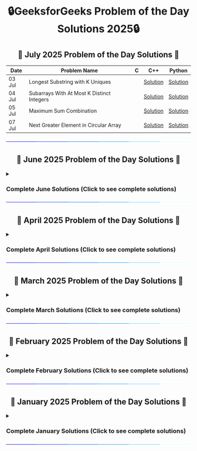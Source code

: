 <h1 align = 'center'>🔒GeeksforGeeks Problem of the Day Solutions 2025🔒</h1>


<div style="margin-top: 20px;">
  <h2 align = 'center'>📅 July 2025 Problem of the Day Solutions 📅</h2>
    <!--  <details>
    <summary><h3>Complete July Solutions (Click to see complete solutions)</h3></summary>  -->
  <div align = 'center'>
 
   
  | Date    | Problem Name              | C        |  C++     | Python   |
  |---------|---------------------------|----------|----------|----------|
  | 03 Jul  | Longest Substring with K Uniques |  | [Solution](https://github.com/prakharmishra2002/GFG-POTD-Solution/blob/main/June%202025/03.cpp) | [Solution](https://github.com/prakharmishra2002/GFG-POTD-Solution/blob/main/June%202025/03.py) |
  | 04 Jul  | Subarrays With At Most K Distinct Integers |  | [Solution](https://github.com/prakharmishra2002/GFG-POTD-Solution/blob/main/June%202025/04.cpp) | [Solution](https://github.com/prakharmishra2002/GFG-POTD-Solution/blob/main/June%202025/04.py) |
  | 05 Jul  | Maximum Sum Combination |  | [Solution](https://github.com/prakharmishra2002/GFG-POTD-Solution/blob/main/June%202025/05.cpp) | [Solution](https://github.com/prakharmishra2002/GFG-POTD-Solution/blob/main/June%202025/05.py) |
  | 07 Jul  | Next Greater Element in Circular Array |  | [Solution](https://github.com/prakharmishra2002/GFG-POTD-Solution/blob/main/June%202025/07.cpp) | [Solution](https://github.com/prakharmishra2002/GFG-POTD-Solution/blob/main/June%202025/07.py) |

  </div> 
  <!-- </details> -->
   <img align="center" src="https://github.com/prakharmishra2002/Leet-Code-POTD-Solutions/blob/main/SparkleLine.gif" alt="Coding" height="10">
</div>



<div style="margin-top: 20px;">
  <h2 align = 'center'>📅 June 2025 Problem of the Day Solutions 📅</h2>
      <details>
    <summary><h3>Complete June Solutions (Click to see complete solutions)</h3></summary>
  <div align = 'center'>
 
   
  | Date    | Problem Name              | C        |  C++     | Python   |
  |---------|---------------------------|----------|----------|----------|
  | 01 Jun  | Count pairs Sum in matrices |  | [Solution](https://github.com/prakharmishra2002/GFG-POTD-Solution/blob/main/June%202025/01.cpp) | [Solution](https://github.com/prakharmishra2002/GFG-POTD-Solution/blob/main/June%202025/01.py) |
  | 02 Jun  | Unique Paths in a Grid |  | [Solution](https://github.com/prakharmishra2002/GFG-POTD-Solution/blob/main/June%202025/02.cpp) | [Solution](https://github.com/prakharmishra2002/GFG-POTD-Solution/blob/main/June%202025/02.py) |
  | 03 Jun  | Substrings with K Distinct |  | [Solution](https://github.com/prakharmishra2002/GFG-POTD-Solution/blob/main/June%202025/03.cpp) | [Solution](https://github.com/prakharmishra2002/GFG-POTD-Solution/blob/main/June%202025/03.py) |
  | 04 Jun  | LCS of three Strings |  | [Solution](https://github.com/prakharmishra2002/GFG-POTD-Solution/blob/main/June%202025/04.cpp) | [Solution](https://github.com/prakharmishra2002/GFG-POTD-Solution/blob/main/June%202025/04.py) |
  | 05 Jun  | Count the paths |  | [Solution](https://github.com/prakharmishra2002/GFG-POTD-Solution/blob/main/June%202025/05.cpp) | [Solution](https://github.com/prakharmishra2002/GFG-POTD-Solution/blob/main/June%202025/05.py) |
  | 06 Jun  | Search Pattern (Rabin-Karp Algorithm) |  | [Solution](https://github.com/prakharmishra2002/GFG-POTD-Solution/blob/main/June%202025/06.cpp) | [Solution](https://github.com/prakharmishra2002/GFG-POTD-Solution/blob/main/June%202025/06.py) |
  | 07 Jun  | Longest Span in two Binary Arrays |  | [Solution](https://github.com/prakharmishra2002/GFG-POTD-Solution/blob/main/June%202025/07.cpp) | [Solution](https://github.com/prakharmishra2002/GFG-POTD-Solution/blob/main/June%202025/07.py) |
  | 08 Jun  | Sum-String |  | [Solution](https://github.com/prakharmishra2002/GFG-POTD-Solution/blob/main/June%202025/08.cpp) | [Solution](https://github.com/prakharmishra2002/GFG-POTD-Solution/blob/main/June%202025/08.py) |
  | 09 Jun  | BST with Dead End |  | [Solution](https://github.com/prakharmishra2002/GFG-POTD-Solution/blob/main/June%202025/09.cpp) | [Solution](https://github.com/prakharmishra2002/GFG-POTD-Solution/blob/main/June%202025/09.py) |
  | 10 Jun  | Exactly one swap |  | [Solution](https://github.com/prakharmishra2002/GFG-POTD-Solution/blob/main/June%202025/10.cpp) | [Solution](https://github.com/prakharmishra2002/GFG-POTD-Solution/blob/main/June%202025/10.py) |
  | 11 Jun  | Remove the balls |  | [Solution](https://github.com/prakharmishra2002/GFG-POTD-Solution/blob/main/June%202025/11.cpp) | [Solution](https://github.com/prakharmishra2002/GFG-POTD-Solution/blob/main/June%202025/11.py) |
  | 12 Jun  | K closest elements |  | [Solution](https://github.com/prakharmishra2002/GFG-POTD-Solution/blob/main/June%202025/12.cpp) | [Solution](https://github.com/prakharmishra2002/GFG-POTD-Solution/blob/main/June%202025/12.py) |
  | 13 Jun  | Koko Eating Bananas |  | [Solution](https://github.com/prakharmishra2002/GFG-POTD-Solution/blob/main/June%202025/13.cpp) | [Solution](https://github.com/prakharmishra2002/GFG-POTD-Solution/blob/main/June%202025/13.py) |
  | 14 Jun  | Symmetric Tree |  | [Solution](https://github.com/prakharmishra2002/GFG-POTD-Solution/blob/main/June%202025/14.cpp) | [Solution](https://github.com/prakharmishra2002/GFG-POTD-Solution/blob/main/June%202025/14.py) |
  | 16 Jun  | Equalize the Towers |  | [Solution](https://github.com/prakharmishra2002/GFG-POTD-Solution/blob/main/June%202025/16.cpp) | [Solution](https://github.com/prakharmishra2002/GFG-POTD-Solution/blob/main/June%202025/16.py) |
  | 17 Jun  | Coin Piles |  | [Solution](https://github.com/prakharmishra2002/GFG-POTD-Solution/blob/main/June%202025/17.cpp) | [Solution](https://github.com/prakharmishra2002/GFG-POTD-Solution/blob/main/June%202025/17.py) |
  | 20 Jun  | Group Balls by Sequence |  | [Solution](https://github.com/prakharmishra2002/GFG-POTD-Solution/blob/main/June%202025/20.cpp) | [Solution](https://github.com/prakharmishra2002/GFG-POTD-Solution/blob/main/June%202025/20.py) |
  | 21 Jun  | Police and Thieves |  | [Solution](https://github.com/prakharmishra2002/GFG-POTD-Solution/blob/main/June%202025/21.cpp) | [Solution](https://github.com/prakharmishra2002/GFG-POTD-Solution/blob/main/June%202025/21.py) |
  | 24 Jun  | Lexicographically Largest String After K Deletions |  | [Solution](https://github.com/prakharmishra2002/GFG-POTD-Solution/blob/main/June%202025/24.cpp) | [Solution](https://github.com/prakharmishra2002/GFG-POTD-Solution/blob/main/June%202025/24.py) |
  | 26 Jun  | Game with String |  | [Solution](https://github.com/prakharmishra2002/GFG-POTD-Solution/blob/main/June%202025/26.cpp) | [Solution](https://github.com/prakharmishra2002/GFG-POTD-Solution/blob/main/June%202025/26.py) |
  | 30 Jun  | Max min Height |  | [Solution](https://github.com/prakharmishra2002/GFG-POTD-Solution/blob/main/June%202025/30.cpp) | [Solution](https://github.com/prakharmishra2002/GFG-POTD-Solution/blob/main/June%202025/30.py) |

  </div> 
  </details>
   <img align="center" src="https://github.com/prakharmishra2002/Leet-Code-POTD-Solutions/blob/main/SparkleLine.gif" alt="Coding" height="10">
</div>



<div style="margin-top: 20px;">
  <h2 align = 'center'>📅 April 2025 Problem of the Day Solutions 📅</h2>
      <details>
    <summary><h3>Complete April Solutions (Click to see complete solutions)</h3></summary>

  <div align = 'center'>
 
   
  | Date    | Problem Name              | C        |  C++     | Python   |
  |---------|---------------------------|----------|----------|----------|
  | 01 Apr  | DFS of Graph |  | [Solution](https://github.com/prakharmishra2002/GFG-POTD-Solution/blob/main/April%202025/01.cpp) | [Solution](https://github.com/prakharmishra2002/GFG-POTD-Solution/blob/main/April%202025/01.py) |
  | 02 Apr  | BFS of graph |  | [Solution](https://github.com/prakharmishra2002/GFG-POTD-Solution/blob/main/April%202025/02.cpp) | [Solution](https://github.com/prakharmishra2002/GFG-POTD-Solution/blob/main/April%202025/02.py) |
  | 03 Apr  | Rotten Oranges |  | [Solution](https://github.com/prakharmishra2002/GFG-POTD-Solution/blob/main/April%202025/03.cpp) | [Solution](https://github.com/prakharmishra2002/GFG-POTD-Solution/blob/main/April%202025/03.py) |
  | 04 Apr  | Undirected Graph Cycle |  | [Solution](https://github.com/prakharmishra2002/GFG-POTD-Solution/blob/main/April%202025/04.cpp) | [Solution](https://github.com/prakharmishra2002/GFG-POTD-Solution/blob/main/April%202025/04.py) |
  | 05 Apr  | Find the number of islands |  | [Solution](https://github.com/prakharmishra2002/GFG-POTD-Solution/blob/main/April%202025/05.cpp) | [Solution](https://github.com/prakharmishra2002/GFG-POTD-Solution/blob/main/April%202025/05.py) |
  | 06 Apr  | Topological Sort |  | [Solution](https://github.com/prakharmishra2002/GFG-POTD-Solution/blob/main/April%202025/06.cpp) | [Solution](https://github.com/prakharmishra2002/GFG-POTD-Solution/blob/main/April%202025/06.py) |
  | 07 Apr  | Directed Graph Cycle | [Solution](https://github.com/prakharmishra2002/GFG-POTD-Solution/blob/main/April%202025/07.c) | [Solution](https://github.com/prakharmishra2002/GFG-POTD-Solution/blob/main/April%202025/07.cpp) | [Solution](https://github.com/prakharmishra2002/GFG-POTD-Solution/blob/main/April%202025/07.py) |
  | 08 Apr  | Bridge edge in a graph |  | [Solution](https://github.com/prakharmishra2002/GFG-POTD-Solution/blob/main/April%202025/08.cpp) | [Solution](https://github.com/prakharmishra2002/GFG-POTD-Solution/blob/main/April%202025/08.py) |
  | 09 Apr  | Articulation Point - II |  | [Solution](https://github.com/prakharmishra2002/GFG-POTD-Solution/blob/main/April%202025/09.cpp) | [Solution](https://github.com/prakharmishra2002/GFG-POTD-Solution/blob/main/April%202025/09.py) |
  | 10 Apr  | Minimum cost to connect all houses in a city |  | [Solution](https://github.com/prakharmishra2002/GFG-POTD-Solution/blob/main/April%202025/10.cpp) | [Solution](https://github.com/prakharmishra2002/GFG-POTD-Solution/blob/main/April%202025/10.py) |
  | 11 Apr  | Dijkstra Algorithm |  | [Solution](https://github.com/prakharmishra2002/GFG-POTD-Solution/blob/main/April%202025/11.cpp) | [Solution](https://github.com/prakharmishra2002/GFG-POTD-Solution/blob/main/April%202025/11.py) |
  | 12 Apr  | Flood fill Algorithm |  | [Solution](https://github.com/prakharmishra2002/GFG-POTD-Solution/blob/main/April%202025/12.cpp) | [Solution](https://github.com/prakharmishra2002/GFG-POTD-Solution/blob/main/April%202025/12.py) |
  | 13 Apr  | Clone an Undirected Graph |  | [Solution](https://github.com/prakharmishra2002/GFG-POTD-Solution/blob/main/April%202025/13.cpp) | [Solution](https://github.com/prakharmishra2002/GFG-POTD-Solution/blob/main/April%202025/13.py) |
  | 14 Apr  | Alien Dictionary |  | [Solution](https://github.com/prakharmishra2002/GFG-POTD-Solution/blob/main/April%202025/14.cpp) | [Solution](https://github.com/prakharmishra2002/GFG-POTD-Solution/blob/main/April%202025/14.py) |
  | 15 Apr  | Bellman-Ford |  | [Solution](https://github.com/prakharmishra2002/GFG-POTD-Solution/blob/main/April%202025/15.cpp) | [Solution](https://github.com/prakharmishra2002/GFG-POTD-Solution/blob/main/April%202025/15.py) |
  | 16 Apr  | Floyd Warshall |  | [Solution](https://github.com/prakharmishra2002/GFG-POTD-Solution/blob/main/April%202025/16.cpp) | [Solution](https://github.com/prakharmishra2002/GFG-POTD-Solution/blob/main/April%202025/16.py) |
  | 17 Apr  | Minimum Weight Cycle |  | [Solution](https://github.com/prakharmishra2002/GFG-POTD-Solution/blob/main/April%202025/17.cpp) | [Solution](https://github.com/prakharmishra2002/GFG-POTD-Solution/blob/main/April%202025/17.py) |
  | 18 Apr  | Implement Trie |  | [Solution](https://github.com/prakharmishra2002/GFG-POTD-Solution/blob/main/April%202025/18.cpp) | [Solution](https://github.com/prakharmishra2002/GFG-POTD-Solution/blob/main/April%202025/18.py) |
  | 19 Apr  | Maximum XOR of two numbers in an array |  | [Solution](https://github.com/prakharmishra2002/GFG-POTD-Solution/blob/main/April%202025/19.cpp) | [Solution](https://github.com/prakharmishra2002/GFG-POTD-Solution/blob/main/April%202025/19.py) |
  | 20 Apr  | Find Only Repetitive Element from 1 to n-1 |  | [Solution](https://github.com/prakharmishra2002/GFG-POTD-Solution/blob/main/April%202025/20.cpp) | [Solution](https://github.com/prakharmishra2002/GFG-POTD-Solution/blob/main/April%202025/20.py) |
  | 21 Apr  | Missing in Array |  | [Solution](https://github.com/prakharmishra2002/GFG-POTD-Solution/blob/main/April%202025/21.cpp) | [Solution](https://github.com/prakharmishra2002/GFG-POTD-Solution/blob/main/April%202025/21.py) |
  | 22 Apr  | Unique Number I |  | [Solution](https://github.com/prakharmishra2002/GFG-POTD-Solution/blob/main/April%202025/22.cpp) | [Solution](https://github.com/prakharmishra2002/GFG-POTD-Solution/blob/main/April%202025/22.py) |
  | 23 Apr  | Unique Number II |  | [Solution](https://github.com/prakharmishra2002/GFG-POTD-Solution/blob/main/April%202025/23.cpp) | [Solution](https://github.com/prakharmishra2002/GFG-POTD-Solution/blob/main/April%202025/23.py) |
  | 24 Apr  | Unique Number III |  | [Solution](https://github.com/prakharmishra2002/GFG-POTD-Solution/blob/main/April%202025/24.cpp) | [Solution](https://github.com/prakharmishra2002/GFG-POTD-Solution/blob/main/April%202025/24.py) |
  | 26 Apr  | Is Binary Tree Heap | [Solution](https://github.com/prakharmishra2002/GFG-POTD-Solution/blob/main/April%202025/26.c) | [Solution](https://github.com/prakharmishra2002/GFG-POTD-Solution/blob/main/April%202025/26.cpp) | [Solution](https://github.com/prakharmishra2002/GFG-POTD-Solution/blob/main/April%202025/26.py) |
  | 27 Apr  | Multiply two strings |  | [Solution](https://github.com/prakharmishra2002/GFG-POTD-Solution/blob/main/April%202025/27.cpp) | [Solution](https://github.com/prakharmishra2002/GFG-POTD-Solution/blob/main/April%202025/27.py) |

  </div> 
  </details>
   <img align="center" src="https://github.com/prakharmishra2002/Leet-Code-POTD-Solutions/blob/main/SparkleLine.gif" alt="Coding" height="10">
</div>



<div style="margin-top: 20px;">
  <h2 align = 'center'>📅 March 2025 Problem of the Day Solutions 📅</h2>
    <details>
    <summary><h3>Complete March Solutions (Click to see complete solutions)</h3></summary>
   
  <div align = 'center'>
    
  | Date    | Problem Name              | C        |  C++     | Python   |
  |---------|---------------------------|----------|----------|----------|
  | 01 Mar  | Decode the string |  | [Solution](https://github.com/prakharmishra2002/GFG-POTD-Solution/blob/main/March%202025/01.cpp) | [Solution](https://github.com/prakharmishra2002/GFG-POTD-Solution/blob/main/March%202025/01.py) |
  | 02 Mar  | K Sized Subarray Maximum |  | [Solution](https://github.com/prakharmishra2002/GFG-POTD-Solution/blob/main/March%202025/02.cpp) | [Solution](https://github.com/prakharmishra2002/GFG-POTD-Solution/blob/main/March%202025/02.py) |
  | 03 Mar  | Longest Bounded-Difference Subarray |  | [Solution](https://github.com/prakharmishra2002/GFG-POTD-Solution/blob/main/March%202025/03.cpp) | [Solution](https://github.com/prakharmishra2002/GFG-POTD-Solution/blob/main/March%202025/03.py) |
  | 04 Mar  | Longest Increasing Subsequence |  | [Solution](https://github.com/prakharmishra2002/GFG-POTD-Solution/blob/main/March%202025/04.cpp) | [Solution](https://github.com/prakharmishra2002/GFG-POTD-Solution/blob/main/March%202025/04.py) |
  | 05 Mar  | Longest String Chain |  | [Solution](https://github.com/prakharmishra2002/GFG-POTD-Solution/blob/main/March%202025/05.cpp) | [Solution](https://github.com/prakharmishra2002/GFG-POTD-Solution/blob/main/March%202025/05.py) |
  | 06 Mar  | Longest Common Subsequence |  | [Solution](https://github.com/prakharmishra2002/GFG-POTD-Solution/blob/main/March%202025/06.cpp) | [Solution](https://github.com/prakharmishra2002/GFG-POTD-Solution/blob/main/March%202025/06.py) |
  | 07 Mar  | Longest Palindromic Subsequence |  | [Solution](https://github.com/prakharmishra2002/GFG-POTD-Solution/blob/main/March%202025/07.cpp) | [Solution](https://github.com/prakharmishra2002/GFG-POTD-Solution/blob/main/March%202025/07.py) |
  | 08 Mar  | Longest Palindrome in a String |  | [Solution](https://github.com/prakharmishra2002/GFG-POTD-Solution/blob/main/March%202025/08.cpp) | [Solution](https://github.com/prakharmishra2002/GFG-POTD-Solution/blob/main/March%202025/08.py) |
  | 09 Mar  | Palindrome SubStrings |  | [Solution](https://github.com/prakharmishra2002/GFG-POTD-Solution/blob/main/March%202025/09.cpp) | [Solution](https://github.com/prakharmishra2002/GFG-POTD-Solution/blob/main/March%202025/09.py) |
  | 10 Mar  | Edit Distance |  | [Solution](https://github.com/prakharmishra2002/GFG-POTD-Solution/blob/main/March%202025/10.cpp) | [Solution](https://github.com/prakharmishra2002/GFG-POTD-Solution/blob/main/March%202025/10.py) |
  | 11 Mar  | Ways to Reach the n'th Stair |  | [Solution](https://github.com/prakharmishra2002/GFG-POTD-Solution/blob/main/March%202025/11.cpp) | [Solution](https://github.com/prakharmishra2002/GFG-POTD-Solution/blob/main/March%202025/11.py) |
  | 12 Mar  | Min Cost Climbing Stairs |  | [Solution](https://github.com/prakharmishra2002/GFG-POTD-Solution/blob/main/March%202025/12.cpp) | [Solution](https://github.com/prakharmishra2002/GFG-POTD-Solution/blob/main/March%202025/12.py) |
  | 13 Mar  | 0 - 1 Knapsack Problem |  | [Solution](https://github.com/prakharmishra2002/GFG-POTD-Solution/blob/main/March%202025/13.cpp) | [Solution](https://github.com/prakharmishra2002/GFG-POTD-Solution/blob/main/March%202025/13.py) |
  | 14 Mar  | Coin Change (Count Ways) |  | [Solution](https://github.com/prakharmishra2002/GFG-POTD-Solution/blob/main/March%202025/14.cpp) | [Solution](https://github.com/prakharmishra2002/GFG-POTD-Solution/blob/main/March%202025/14.py) |
  | 15 Mar  | Coin Change (Minimum Coins) |  | [Solution](https://github.com/prakharmishra2002/GFG-POTD-Solution/blob/main/March%202025/15.cpp) | [Solution](https://github.com/prakharmishra2002/GFG-POTD-Solution/blob/main/March%202025/15.py) |
  | 16 Mar  | Minimum Jumps |  | [Solution](https://github.com/prakharmishra2002/GFG-POTD-Solution/blob/main/March%202025/16.cpp) | [Solution](https://github.com/prakharmishra2002/GFG-POTD-Solution/blob/main/March%202025/16.py) |
  | 17 Mar  | Subset Sum Problem |  | [Solution](https://github.com/prakharmishra2002/GFG-POTD-Solution/blob/main/March%202025/17.cpp) | [Solution](https://github.com/prakharmishra2002/GFG-POTD-Solution/blob/main/March%202025/17.py) |
  | 18 Mar  | Partition Equal Subset Sum |  | [Solution](https://github.com/prakharmishra2002/GFG-POTD-Solution/blob/main/March%202025/18.cpp) | [Solution](https://github.com/prakharmishra2002/GFG-POTD-Solution/blob/main/March%202025/18.py) |
  | 19 Mar  | Stock Buy and Sell – Max K Transactions Allowed |  | [Solution](https://github.com/prakharmishra2002/GFG-POTD-Solution/blob/main/March%202025/19.cpp) | [Solution](https://github.com/prakharmishra2002/GFG-POTD-Solution/blob/main/March%202025/19.py) |
  | 20 Mar  | Stock Buy and Sell – Max 2 Transactions Allowed |  | [Solution](https://github.com/prakharmishra2002/GFG-POTD-Solution/blob/main/March%202025/20.cpp) | [Solution](https://github.com/prakharmishra2002/GFG-POTD-Solution/blob/main/March%202025/20.py) |
  | 21 Mar  | Stickler Thief I  |  | [Solution](https://github.com/prakharmishra2002/GFG-POTD-Solution/blob/main/March%202025/21.cpp) | [Solution](https://github.com/prakharmishra2002/GFG-POTD-Solution/blob/main/March%202025/21.py) |
  | 22 Mar  | Stickler Thief II  |   | [Solution](https://github.com/prakharmishra2002/GFG-POTD-Solution/blob/main/March%202025/22.cpp) | [Solution](https://github.com/prakharmishra2002/GFG-POTD-Solution/blob/main/March%202025/22.py) |
  | 23 Mar  | Total Decoding Messages  |   | [Solution](https://github.com/prakharmishra2002/GFG-POTD-Solution/blob/main/March%202025/23.cpp) | [Solution](https://github.com/prakharmishra2002/GFG-POTD-Solution/blob/main/March%202025/23.py) |
  | 24 Mar  | Matrix Chain Multiplication |   | [Solution](https://github.com/prakharmishra2002/GFG-POTD-Solution/blob/main/March%202025/24.cpp) | [Solution](https://github.com/prakharmishra2002/GFG-POTD-Solution/blob/main/March%202025/24.py) |
  | 25 Mar  | Boolean Parenthesization |   | [Solution](https://github.com/prakharmishra2002/GFG-POTD-Solution/blob/main/March%202025/25.cpp) | [Solution](https://github.com/prakharmishra2002/GFG-POTD-Solution/blob/main/March%202025/25.py) |
  | 26 Mar  | Word Break |   | [Solution](https://github.com/prakharmishra2002/GFG-POTD-Solution/blob/main/March%202025/26.cpp) | [Solution](https://github.com/prakharmishra2002/GFG-POTD-Solution/blob/main/March%202025/26.py) |
  | 27 Mar  | Minimum Platforms |   | [Solution](https://github.com/prakharmishra2002/GFG-POTD-Solution/blob/main/March%202025/27.cpp) | [Solution](https://github.com/prakharmishra2002/GFG-POTD-Solution/blob/main/March%202025/27.py) |
  | 28 Mar  | Activity Selection |   | [Solution](https://github.com/prakharmishra2002/GFG-POTD-Solution/blob/main/March%202025/28.cpp) | [Solution](https://github.com/prakharmishra2002/GFG-POTD-Solution/blob/main/March%202025/28.py) |
  | 29 Mar  | Job Sequencing Problem |   | [Solution](https://github.com/prakharmishra2002/GFG-POTD-Solution/blob/main/March%202025/29.cpp) | [Solution](https://github.com/prakharmishra2002/GFG-POTD-Solution/blob/main/March%202025/29.py) |
  | 30 Mar  | Gas Station |   | [Solution](https://github.com/prakharmishra2002/GFG-POTD-Solution/blob/main/March%202025/30.cpp) | [Solution](https://github.com/prakharmishra2002/GFG-POTD-Solution/blob/main/March%202025/30.py) |
  | 31 Mar  | Maximize partitions in a String |   | [Solution](https://github.com/prakharmishra2002/GFG-POTD-Solution/blob/main/March%202025/31.cpp) | [Solution](https://github.com/prakharmishra2002/GFG-POTD-Solution/blob/main/March%202025/31.py) |

  </div> 
    </details>
   <img align="center" src="https://github.com/prakharmishra2002/Leet-Code-POTD-Solutions/blob/main/SparkleLine.gif" alt="Coding" height="10">
</div>


<div style="margin-top: 20px;">
  <h2 align = 'center'>📅 February 2025 Problem of the Day Solutions 📅</h2>
  <details>
  <summary><h3>Complete February Solutions (Click to see complete solutions)</h3></summary>
   
  <div align = 'center'>
    
  | Date    | Problem Name              | C        |  C++     | Python   |
  |---------|---------------------------|----------|----------|----------|
  | 01 Feb  | Word Search |  | [Solution](https://github.com/prakharmishra2002/GFG-POTD-Solution/blob/main/Februrary%202025/01.cpp) | [Solution](https://github.com/prakharmishra2002/GFG-POTD-Solution/blob/main/Februrary%202025/01.py) |
  | 02 Feb  | Level order traversal |  | [Solution](https://github.com/prakharmishra2002/GFG-POTD-Solution/blob/main/Februrary%202025/02.cpp) | [Solution](https://github.com/prakharmishra2002/GFG-POTD-Solution/blob/main/Februrary%202025/02.py) |
  | 03 Feb  | Height of Binary Tree | [Solution](https://github.com/prakharmishra2002/GFG-POTD-Solution/blob/main/Februrary%202025/03.c) | [Solution](https://github.com/prakharmishra2002/GFG-POTD-Solution/blob/main/Februrary%202025/03.cpp) | [Solution](https://github.com/prakharmishra2002/GFG-POTD-Solution/blob/main/Februrary%202025/03.py) |
  | 04 Feb  | Diameter of a Binary Tree | [Solution](https://github.com/prakharmishra2002/GFG-POTD-Solution/blob/main/Februrary%202025/04.c) | [Solution](https://github.com/prakharmishra2002/GFG-POTD-Solution/blob/main/Februrary%202025/04.cpp) | [Solution](https://github.com/prakharmishra2002/GFG-POTD-Solution/blob/main/Februrary%202025/04.py) |
  | 05 Feb  | Mirror Tree | [Solution](https://github.com/prakharmishra2002/GFG-POTD-Solution/blob/main/Februrary%202025/05.c) | [Solution](https://github.com/prakharmishra2002/GFG-POTD-Solution/blob/main/Februrary%202025/05.cpp) | [Solution](https://github.com/prakharmishra2002/GFG-POTD-Solution/blob/main/Februrary%202025/05.py) |
  | 06 Feb  | Construct Tree from Inorder & Preorder |  | [Solution](https://github.com/prakharmishra2002/GFG-POTD-Solution/blob/main/Februrary%202025/06.cpp) | [Solution](https://github.com/prakharmishra2002/GFG-POTD-Solution/blob/main/Februrary%202025/06.py) |
  | 07 Feb  | Inorder Traversal |  | [Solution](https://github.com/prakharmishra2002/GFG-POTD-Solution/blob/main/Februrary%202025/07.cpp) | [Solution](https://github.com/prakharmishra2002/GFG-POTD-Solution/blob/main/Februrary%202025/07.py) |
  | 08 Feb  | Tree Boundary Traversal |  |  | [Solution](https://github.com/prakharmishra2002/GFG-POTD-Solution/blob/main/Februrary%202025/08.py) |
  | 09 Feb  | Maximum path sum from any node |  | [Solution](https://github.com/prakharmishra2002/GFG-POTD-Solution/blob/main/Februrary%202025/09.cpp) | [Solution](https://github.com/prakharmishra2002/GFG-POTD-Solution/blob/main/Februrary%202025/09.py) |
  | 10 Feb  | K Sum Paths |  | [Solution](https://github.com/prakharmishra2002/GFG-POTD-Solution/blob/main/Februrary%202025/10.cpp) | [Solution](https://github.com/prakharmishra2002/GFG-POTD-Solution/blob/main/Februrary%202025/10.py) |
  | 11 Feb  | Check for BST |  | [Solution](https://github.com/prakharmishra2002/GFG-POTD-Solution/blob/main/Februrary%202025/11.cpp) | [Solution](https://github.com/prakharmishra2002/GFG-POTD-Solution/blob/main/Februrary%202025/11.py) |
  | 12 Feb  | k-th Smallest in BST | [Solution](https://github.com/prakharmishra2002/GFG-POTD-Solution/blob/main/Februrary%202025/12.c) | [Solution](https://github.com/prakharmishra2002/GFG-POTD-Solution/blob/main/Februrary%202025/12.cpp) | [Solution](https://github.com/prakharmishra2002/GFG-POTD-Solution/blob/main/Februrary%202025/12.py) |
  | 13 Feb  | Pair Sum in BST |  | [Solution](https://github.com/prakharmishra2002/GFG-POTD-Solution/blob/main/Februrary%202025/13.cpp) | [Solution](https://github.com/prakharmishra2002/GFG-POTD-Solution/blob/main/Februrary%202025/13.py) |
  | 14 Feb  | Fixing Two nodes of a BST |  | [Solution](https://github.com/prakharmishra2002/GFG-POTD-Solution/blob/main/Februrary%202025/14.cpp) | [Solution](https://github.com/prakharmishra2002/GFG-POTD-Solution/blob/main/Februrary%202025/14.py) |
  | 15 Feb  | Lowest Common Ancestor in a BST |  | [Solution](https://github.com/prakharmishra2002/GFG-POTD-Solution/blob/main/Februrary%202025/15.cpp) | [Solution](https://github.com/prakharmishra2002/GFG-POTD-Solution/blob/main/Februrary%202025/15.py) |
  | 16 Feb  | Serialize and deserialize a binary tree |  | [Solution](https://github.com/prakharmishra2002/GFG-POTD-Solution/blob/main/Februrary%202025/16.cpp) | [Solution](https://github.com/prakharmishra2002/GFG-POTD-Solution/blob/main/Februrary%202025/16.py) |
  | 17 Feb  | K Largest Elements |  | [Solution](https://github.com/prakharmishra2002/GFG-POTD-Solution/blob/main/Februrary%202025/17.cpp) | [Solution](https://github.com/prakharmishra2002/GFG-POTD-Solution/blob/main/Februrary%202025/17.py) |
  | 18 Feb  | K Closest Points to Origin |  | [Solution](https://github.com/prakharmishra2002/GFG-POTD-Solution/blob/main/Februrary%202025/18.cpp) | [Solution](https://github.com/prakharmishra2002/GFG-POTD-Solution/blob/main/Februrary%202025/18.py) |
  | 19 Feb  | Merge K sorted linked lists |  | [Solution](https://github.com/prakharmishra2002/GFG-POTD-Solution/blob/main/Februrary%202025/19.cpp) | [Solution](https://github.com/prakharmishra2002/GFG-POTD-Solution/blob/main/Februrary%202025/19.py) |
  | 20 Feb  | Find median in a stream |  | [Solution](https://github.com/prakharmishra2002/GFG-POTD-Solution/blob/main/Februrary%202025/20.cpp) | [Solution](https://github.com/prakharmishra2002/GFG-POTD-Solution/blob/main/Februrary%202025/20.py) |
  | 21 Feb  | Parenthesis Checker |  | [Solution](https://github.com/prakharmishra2002/GFG-POTD-Solution/blob/main/Februrary%202025/21.cpp) | [Solution](https://github.com/prakharmishra2002/GFG-POTD-Solution/blob/main/Februrary%202025/21.py) |
  | 22 Feb  | Longest valid Parentheses |  | [Solution](https://github.com/prakharmishra2002/GFG-POTD-Solution/blob/main/Februrary%202025/22.cpp) | [Solution](https://github.com/prakharmishra2002/GFG-POTD-Solution/blob/main/Februrary%202025/22.py) |
  | 23 Feb  | Next Greater Element |  | [Solution](https://github.com/prakharmishra2002/GFG-POTD-Solution/blob/main/Februrary%202025/23.cpp) | [Solution](https://github.com/prakharmishra2002/GFG-POTD-Solution/blob/main/Februrary%202025/23.py) |
  | 24 Feb  | Stock span problem |  | [Solution](https://github.com/prakharmishra2002/GFG-POTD-Solution/blob/main/Februrary%202025/24.cpp) | [Solution](https://github.com/prakharmishra2002/GFG-POTD-Solution/blob/main/Februrary%202025/24.py) |
  | 25 Feb  | Histogram Max Rectangular Area |  | [Solution](https://github.com/prakharmishra2002/GFG-POTD-Solution/blob/main/Februrary%202025/25.cpp) | [Solution](https://github.com/prakharmishra2002/GFG-POTD-Solution/blob/main/Februrary%202025/25.py) |
  | 26 Feb  | Maximum of minimum for every window size |  | [Solution](https://github.com/prakharmishra2002/GFG-POTD-Solution/blob/main/Februrary%202025/26.cpp) | [Solution](https://github.com/prakharmishra2002/GFG-POTD-Solution/blob/main/Februrary%202025/26.py) |
  | 27 Feb  | Get Min from Stack |  | [Solution](https://github.com/prakharmishra2002/GFG-POTD-Solution/blob/main/Februrary%202025/27.cpp) | [Solution](https://github.com/prakharmishra2002/GFG-POTD-Solution/blob/main/Februrary%202025/27.py) |
  | 28 Feb  | Evaluation of Postfix Expression |  | [Solution](https://github.com/prakharmishra2002/GFG-POTD-Solution/blob/main/Februrary%202025/28.cpp) | [Solution](https://github.com/prakharmishra2002/GFG-POTD-Solution/blob/main/Februrary%202025/28.py) |

  </div> 
  </details>
   <img align="center" src="https://github.com/prakharmishra2002/Leet-Code-POTD-Solutions/blob/main/SparkleLine.gif" alt="Coding" height="10">
</div>



<div>
<h2 align = 'center'>📅 January 2025 Problem of the Day Solutions 📅</h2>

<details>
<summary><h3>Complete January Solutions (Click to see complete solutions)</h3></summary>
<div align = 'center'>

| Date    | Problem Name              | C        |  C++     | Python   |
|---------|---------------------------|----------|----------|----------|
| 01 Jan  | Print Anagrams Together  |  | [Solution](https://github.com/prakharmishra2002/GFG-POTD-Solution/blob/main/January%202025/01.cpp) | [Solution](https://github.com/prakharmishra2002/GFG-POTD-Solution/blob/main/January%202025/01.py) |
| 02 Jan  | Subarrays with sum K  |  | [Solution](https://github.com/prakharmishra2002/GFG-POTD-Solution/blob/main/January%202025/02.cpp) | [Solution](https://github.com/prakharmishra2002/GFG-POTD-Solution/blob/main/January%202025/02.py) |
| 03 Jan  | Count Subarrays with Given XOR  |  | [Solution](https://github.com/prakharmishra2002/GFG-POTD-Solution/blob/main/January%202025/03.cpp) | [Solution](https://github.com/prakharmishra2002/GFG-POTD-Solution/blob/main/January%202025/03.py) |
| 04 Jan  | Count All Triplets with Given Sum in Sorted Array  |  | [Solution](https://github.com/prakharmishra2002/GFG-POTD-Solution/blob/main/January%202025/04.cpp) | [Solution](https://github.com/prakharmishra2002/GFG-POTD-Solution/blob/main/January%202025/04.py) |
| 05 Jan  | Count Pairs Whose Sum is Less Than Target  |  | [Solution](https://github.com/prakharmishra2002/GFG-POTD-Solution/blob/main/January%202025/05.cpp) | [Solution](https://github.com/prakharmishra2002/GFG-POTD-Solution/blob/main/January%202025/05.py) |
| 06 Jan  | Sum Pair closest to target  |  | [Solution](https://github.com/prakharmishra2002/GFG-POTD-Solution/blob/main/January%202025/06.cpp) | [Solution](https://github.com/prakharmishra2002/GFG-POTD-Solution/blob/main/January%202025/06.py) |
| 07 Jan  | Pair with given sum in a sorted array  |  | [Solution](https://github.com/prakharmishra2002/GFG-POTD-Solution/blob/main/January%202025/07.cpp) | [Solution](https://github.com/prakharmishra2002/GFG-POTD-Solution/blob/main/January%202025/07.py) |
| 08 Jan  | Count the number of possible triangles  | [Solution](https://github.com/prakharmishra2002/GFG-POTD-Solution/blob/main/January%202025/08.c) | [Solution](https://github.com/prakharmishra2002/GFG-POTD-Solution/blob/main/January%202025/08.cpp) | [Solution](https://github.com/prakharmishra2002/GFG-POTD-Solution/blob/main/January%202025/08.py) |
| 09 Jan  | Indexes of Subarray Sum  |  | [Solution](https://github.com/prakharmishra2002/GFG-POTD-Solution/blob/main/January%202025/09.cpp) | [Solution](https://github.com/prakharmishra2002/GFG-POTD-Solution/blob/main/January%202025/09.py) |
| 10 Jan  | Count distinct elements in every window  |  | [Solution](https://github.com/prakharmishra2002/GFG-POTD-Solution/blob/main/January%202025/10.cpp) | [Solution](https://github.com/prakharmishra2002/GFG-POTD-Solution/blob/main/January%202025/10.py) |
| 11 Jan  | Longest substring with distinct characters  |  | [Solution](https://github.com/prakharmishra2002/GFG-POTD-Solution/blob/main/January%202025/11.cpp) | [Solution](https://github.com/prakharmishra2002/GFG-POTD-Solution/blob/main/January%202025/11.py) |
| 13 Jan  | Container With Most Water  |  | [Solution](https://github.com/prakharmishra2002/GFG-POTD-Solution/blob/main/January%202025/13.cpp) | [Solution](https://github.com/prakharmishra2002/GFG-POTD-Solution/blob/main/January%202025/13.py) |
| 15 Jan  | Longest Subarray with Sum K  |  | [Solution](https://github.com/prakharmishra2002/GFG-POTD-Solution/blob/main/January%202025/15.cpp) | [Solution](https://github.com/prakharmishra2002/GFG-POTD-Solution/blob/main/January%202025/15.py) |
| 16 Jan  | Largest Subarray of 0s and 1s  |  | [Solution](https://github.com/prakharmishra2002/GFG-POTD-Solution/blob/main/January%202025/16.cpp) | [Solution](https://github.com/prakharmishra2002/GFG-POTD-Solution/blob/main/January%202025/16.py) |
| 17 Jan  | Product array puzzle  |  | [Solution](https://github.com/prakharmishra2002/GFG-POTD-Solution/blob/main/January%202025/17.cpp) | [Solution](https://github.com/prakharmishra2002/GFG-POTD-Solution/blob/main/January%202025/17.py) |
| 18 Jan  | Reverse a linked list  |  | [Solution](https://github.com/prakharmishra2002/GFG-POTD-Solution/blob/main/January%202025/18.cpp) | [Solution](https://github.com/prakharmishra2002/GFG-POTD-Solution/blob/main/January%202025/18.py) |
| 19 Jan  | Rotate a Linked List  |  | [Solution](https://github.com/prakharmishra2002/GFG-POTD-Solution/blob/main/January%202025/19.cpp) | [Solution](https://github.com/prakharmishra2002/GFG-POTD-Solution/blob/main/January%202025/19.py) |
| 20 Jan  | Merge two sorted linked lists  | [Solution](https://github.com/prakharmishra2002/GFG-POTD-Solution/blob/main/January%202025/20.c) | [Solution](https://github.com/prakharmishra2002/GFG-POTD-Solution/blob/main/January%202025/20.cpp) | [Solution](https://github.com/prakharmishra2002/GFG-POTD-Solution/blob/main/January%202025/20.py) |
| 23 Jan  | clone-a-linked-list-with-next-and-random-pointer  |  | [Solution](https://github.com/prakharmishra2002/GFG-POTD-Solution/blob/main/January%202025/23.cpp) | [Solution](https://github.com/prakharmishra2002/GFG-POTD-Solution/blob/main/January%202025/23.py) |
| 24 Jan  | Detect Loop in linked list  |  | [Solution](https://github.com/prakharmishra2002/GFG-POTD-Solution/blob/main/January%202025/24.cpp) | [Solution](https://github.com/prakharmishra2002/GFG-POTD-Solution/blob/main/January%202025/24.py) |
| 25 Jan  | Find the first node of loop in linked list  |  | [Solution](https://github.com/prakharmishra2002/GFG-POTD-Solution/blob/main/January%202025/25.cpp) | [Solution](https://github.com/prakharmishra2002/GFG-POTD-Solution/blob/main/January%202025/25.py) |
| 26 Jan  | Remove loop in Linked List  |  | [Solution](https://github.com/prakharmishra2002/GFG-POTD-Solution/blob/main/January%202025/26.cpp) | [Solution](https://github.com/prakharmishra2002/GFG-POTD-Solution/blob/main/January%202025/26.py) |
| 27 Jan  | LRU Cache  |  | [Solution](https://github.com/prakharmishra2002/GFG-POTD-Solution/blob/main/January%202025/27.cpp) | [Solution](https://github.com/prakharmishra2002/GFG-POTD-Solution/blob/main/January%202025/27.py) |
| 28 Jan  | Permutations of a String  |  | [Solution](https://github.com/prakharmishra2002/GFG-POTD-Solution/blob/main/January%202025/28.cpp) | [Solution](https://github.com/prakharmishra2002/GFG-POTD-Solution/blob/main/January%202025/28.py) |
| 29 Jan  | Implement Pow  |  | [Solution](https://github.com/prakharmishra2002/GFG-POTD-Solution/blob/main/January%202025/29.cpp) | [Solution](https://github.com/prakharmishra2002/GFG-POTD-Solution/blob/main/January%202025/29.py) |
| 30 Jan  | N-Queen Problem  |  | [Solution](https://github.com/prakharmishra2002/GFG-POTD-Solution/blob/main/January%202025/30.cpp) | [Solution](https://github.com/prakharmishra2002/GFG-POTD-Solution/blob/main/January%202025/30.py) |
| 31 Jan  | Solve the Sudoku  |  | [Solution](https://github.com/prakharmishra2002/GFG-POTD-Solution/blob/main/January%202025/31.cpp) | [Solution](https://github.com/prakharmishra2002/GFG-POTD-Solution/blob/main/January%202025/31.py) |
</div>
</details>
 <img align="center" src="https://github.com/prakharmishra2002/Leet-Code-POTD-Solutions/blob/main/SparkleLine.gif" alt="Coding" height="10">
</div>
